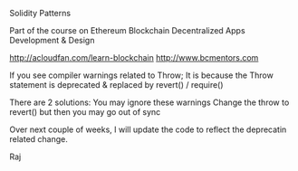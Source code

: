 Solidity Patterns

Part of the course on
Ethereum Blockchain Decentralized Apps Development & Design

http://acloudfan.com/learn-blockchain
http://www.bcmentors.com

If you see compiler warnings related to Throw;
It is because the Throw statement is deprecated & replaced by revert() / require()

There are 2 solutions:
You may ignore these warnings
Change the throw to revert() but then you may go out of sync

Over next couple of weeks, I will update the code to reflect the deprecatin related change.

Raj
